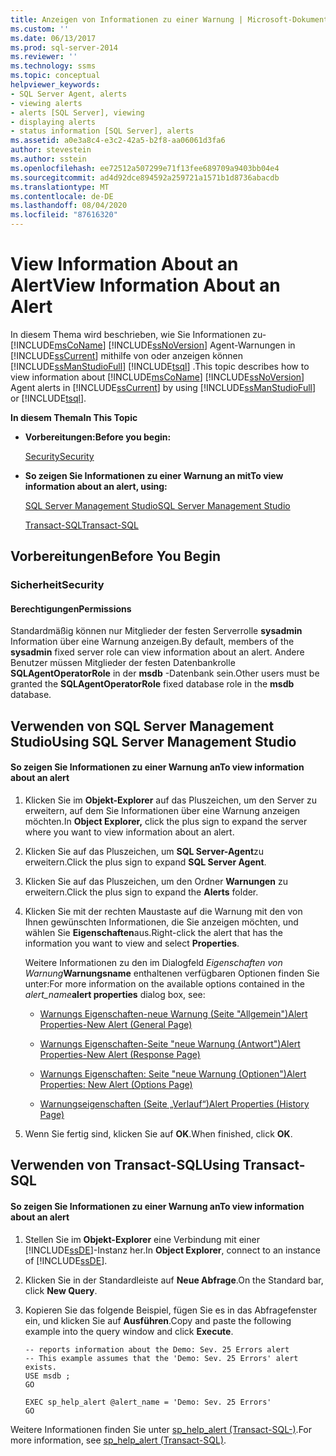 ```yaml
---
title: Anzeigen von Informationen zu einer Warnung | Microsoft-Dokumentation
ms.custom: ''
ms.date: 06/13/2017
ms.prod: sql-server-2014
ms.reviewer: ''
ms.technology: ssms
ms.topic: conceptual
helpviewer_keywords:
- SQL Server Agent, alerts
- viewing alerts
- alerts [SQL Server], viewing
- displaying alerts
- status information [SQL Server], alerts
ms.assetid: a0e3a8c4-e3c2-42a5-b2f8-aa06061d3fa6
author: stevestein
ms.author: sstein
ms.openlocfilehash: ee72512a507299e71f13fee689709a9403bb04e4
ms.sourcegitcommit: ad4d92dce894592a259721a1571b1d8736abacdb
ms.translationtype: MT
ms.contentlocale: de-DE
ms.lasthandoff: 08/04/2020
ms.locfileid: "87616320"
---
```

# <a name="view-information-about-an-alert"></a><span data-ttu-id="c6f64-102">View Information About an Alert</span><span class="sxs-lookup"><span data-stu-id="c6f64-102">View Information About an Alert</span></span>
  <span data-ttu-id="c6f64-103">In diesem Thema wird beschrieben, wie Sie Informationen zu- [!INCLUDE[msCoName](../../includes/msconame-md.md)] [!INCLUDE[ssNoVersion](../../includes/ssnoversion-md.md)] Agent-Warnungen in [!INCLUDE[ssCurrent](../../includes/sscurrent-md.md)] mithilfe von oder anzeigen können [!INCLUDE[ssManStudioFull](../../includes/ssmanstudiofull-md.md)] [!INCLUDE[tsql](../../includes/tsql-md.md)] .</span><span class="sxs-lookup"><span data-stu-id="c6f64-103">This topic describes how to view information about [!INCLUDE[msCoName](../../includes/msconame-md.md)] [!INCLUDE[ssNoVersion](../../includes/ssnoversion-md.md)] Agent alerts in [!INCLUDE[ssCurrent](../../includes/sscurrent-md.md)] by using [!INCLUDE[ssManStudioFull](../../includes/ssmanstudiofull-md.md)] or [!INCLUDE[tsql](../../includes/tsql-md.md)].</span></span>  
  
 <span data-ttu-id="c6f64-104">**In diesem Thema**</span><span class="sxs-lookup"><span data-stu-id="c6f64-104">**In This Topic**</span></span>  
  
-   <span data-ttu-id="c6f64-105">**Vorbereitungen:**</span><span class="sxs-lookup"><span data-stu-id="c6f64-105">**Before you begin:**</span></span>  
  
     [<span data-ttu-id="c6f64-106">Security</span><span class="sxs-lookup"><span data-stu-id="c6f64-106">Security</span></span>](#Security)  
  
-   <span data-ttu-id="c6f64-107">**So zeigen Sie Informationen zu einer Warnung an mit**</span><span class="sxs-lookup"><span data-stu-id="c6f64-107">**To view information about an alert, using:**</span></span>  
  
     [<span data-ttu-id="c6f64-108">SQL Server Management Studio</span><span class="sxs-lookup"><span data-stu-id="c6f64-108">SQL Server Management Studio</span></span>](#SSMSProcedure)  
  
     [<span data-ttu-id="c6f64-109">Transact-SQL</span><span class="sxs-lookup"><span data-stu-id="c6f64-109">Transact-SQL</span></span>](#TsqlProcedure)  
  
##  <a name="before-you-begin"></a><a name="BeforeYouBegin"></a> <span data-ttu-id="c6f64-110">Vorbereitungen</span><span class="sxs-lookup"><span data-stu-id="c6f64-110">Before You Begin</span></span>  
  
###  <a name="security"></a><a name="Security"></a> <span data-ttu-id="c6f64-111">Sicherheit</span><span class="sxs-lookup"><span data-stu-id="c6f64-111">Security</span></span>  
  
####  <a name="permissions"></a><a name="Permissions"></a> <span data-ttu-id="c6f64-112">Berechtigungen</span><span class="sxs-lookup"><span data-stu-id="c6f64-112">Permissions</span></span>  
 <span data-ttu-id="c6f64-113">Standardmäßig können nur Mitglieder der festen Serverrolle **sysadmin** Information über eine Warnung anzeigen.</span><span class="sxs-lookup"><span data-stu-id="c6f64-113">By default, members of the **sysadmin** fixed server role can view information about an alert.</span></span> <span data-ttu-id="c6f64-114">Andere Benutzer müssen Mitglieder der festen Datenbankrolle **SQLAgentOperatorRole** in der **msdb** -Datenbank sein.</span><span class="sxs-lookup"><span data-stu-id="c6f64-114">Other users must be granted the **SQLAgentOperatorRole** fixed database role in the **msdb** database.</span></span>  
  
##  <a name="using-sql-server-management-studio"></a><a name="SSMSProcedure"></a> <span data-ttu-id="c6f64-115">Verwenden von SQL Server Management Studio</span><span class="sxs-lookup"><span data-stu-id="c6f64-115">Using SQL Server Management Studio</span></span>  
  
#### <a name="to-view-information-about-an-alert"></a><span data-ttu-id="c6f64-116">So zeigen Sie Informationen zu einer Warnung an</span><span class="sxs-lookup"><span data-stu-id="c6f64-116">To view information about an alert</span></span>  
  
1.  <span data-ttu-id="c6f64-117">Klicken Sie im **Objekt-Explorer** auf das Pluszeichen, um den Server zu erweitern, auf dem Sie Informationen über eine Warnung anzeigen möchten.</span><span class="sxs-lookup"><span data-stu-id="c6f64-117">In **Object Explorer,** click the plus sign to expand the server where you want to view information about an alert.</span></span>  
  
2.  <span data-ttu-id="c6f64-118">Klicken Sie auf das Pluszeichen, um **SQL Server-Agent**zu erweitern.</span><span class="sxs-lookup"><span data-stu-id="c6f64-118">Click the plus sign to expand **SQL Server Agent**.</span></span>  
  
3.  <span data-ttu-id="c6f64-119">Klicken Sie auf das Pluszeichen, um den Ordner **Warnungen** zu erweitern.</span><span class="sxs-lookup"><span data-stu-id="c6f64-119">Click the plus sign to expand the **Alerts** folder.</span></span>  
  
4.  <span data-ttu-id="c6f64-120">Klicken Sie mit der rechten Maustaste auf die Warnung mit den von Ihnen gewünschten Informationen, die Sie anzeigen möchten, und wählen Sie **Eigenschaften**aus.</span><span class="sxs-lookup"><span data-stu-id="c6f64-120">Right-click the alert that has the information you want to view and select **Properties**.</span></span>  
  
     <span data-ttu-id="c6f64-121">Weitere Informationen zu den im Dialogfeld _Eigenschaften von Warnung_**Warnungsname** enthaltenen verfügbaren Optionen finden Sie unter:</span><span class="sxs-lookup"><span data-stu-id="c6f64-121">For more information on the available options contained in the _alert_name_**alert properties** dialog box, see:</span></span>  
  
    -   [<span data-ttu-id="c6f64-122">Warnungs Eigenschaften-neue Warnung &#40;Seite "Allgemein"&#41;</span><span class="sxs-lookup"><span data-stu-id="c6f64-122">Alert Properties-New Alert &#40;General Page&#41;</span></span>](../../integration-services/general-page-of-integration-services-designers-options.md)  
  
    -   [<span data-ttu-id="c6f64-123">Warnungs Eigenschaften-Seite "neue Warnung &#40;Antwort"&#41;</span><span class="sxs-lookup"><span data-stu-id="c6f64-123">Alert Properties-New Alert &#40;Response Page&#41;</span></span>](alert-properties-new-alert-response-page.md)  
  
    -   [<span data-ttu-id="c6f64-124">Warnungs Eigenschaften: Seite "neue Warnung &#40;Optionen"&#41;</span><span class="sxs-lookup"><span data-stu-id="c6f64-124">Alert Properties: New Alert &#40;Options Page&#41;</span></span>](alert-properties-new-alert-options-page.md)  
  
    -   [<span data-ttu-id="c6f64-125">Warnungseigenschaften &#40;Seite „Verlauf“&#41;</span><span class="sxs-lookup"><span data-stu-id="c6f64-125">Alert Properties &#40;History Page&#41;</span></span>](alert-properties-history-page.md)  
  
5.  <span data-ttu-id="c6f64-126">Wenn Sie fertig sind, klicken Sie auf **OK**.</span><span class="sxs-lookup"><span data-stu-id="c6f64-126">When finished, click **OK**.</span></span>  
  
##  <a name="using-transact-sql"></a><a name="TsqlProcedure"></a> <span data-ttu-id="c6f64-127">Verwenden von Transact-SQL</span><span class="sxs-lookup"><span data-stu-id="c6f64-127">Using Transact-SQL</span></span>  
  
#### <a name="to-view-information-about-an-alert"></a><span data-ttu-id="c6f64-128">So zeigen Sie Informationen zu einer Warnung an</span><span class="sxs-lookup"><span data-stu-id="c6f64-128">To view information about an alert</span></span>  
  
1.  <span data-ttu-id="c6f64-129">Stellen Sie im **Objekt-Explorer** eine Verbindung mit einer [!INCLUDE[ssDE](../../includes/ssde-md.md)]-Instanz her.</span><span class="sxs-lookup"><span data-stu-id="c6f64-129">In **Object Explorer**, connect to an instance of [!INCLUDE[ssDE](../../includes/ssde-md.md)].</span></span>  
  
2.  <span data-ttu-id="c6f64-130">Klicken Sie in der Standardleiste auf **Neue Abfrage**.</span><span class="sxs-lookup"><span data-stu-id="c6f64-130">On the Standard bar, click **New Query**.</span></span>  
  
3.  <span data-ttu-id="c6f64-131">Kopieren Sie das folgende Beispiel, fügen Sie es in das Abfragefenster ein, und klicken Sie auf **Ausführen**.</span><span class="sxs-lookup"><span data-stu-id="c6f64-131">Copy and paste the following example into the query window and click **Execute**.</span></span>  
  
    ```  
    -- reports information about the Demo: Sev. 25 Errors alert  
    -- This example assumes that the 'Demo: Sev. 25 Errors' alert exists.  
    USE msdb ;  
    GO  
  
    EXEC sp_help_alert @alert_name = 'Demo: Sev. 25 Errors'  
    GO  
    ```  
  
 <span data-ttu-id="c6f64-132">Weitere Informationen finden Sie unter [sp_help_alert &#40;Transact-SQL-&#41;](/sql/relational-databases/system-stored-procedures/sp-help-alert-transact-sql).</span><span class="sxs-lookup"><span data-stu-id="c6f64-132">For more information, see [sp_help_alert &#40;Transact-SQL&#41;](/sql/relational-databases/system-stored-procedures/sp-help-alert-transact-sql).</span></span>  
  
  
